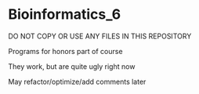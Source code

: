 # Bioinformatics_6
DO NOT COPY OR USE ANY FILES IN THIS REPOSITORY

Programs for honors part of course

They work, but are quite ugly right now

May refactor/optimize/add comments later
